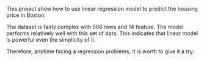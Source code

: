 This project show how to use linear regression model to predict the housing price in Boston.

The dataset is fairly complex with 506 rows and 14 feature. The model performs relatively well with this set of data. This indicates that linear model is powerful even the simplicity of it.

Therefore, anytime facing a regression problems, it is worth to give it a try.

